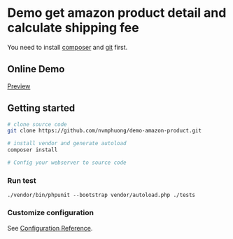# Demo get amazon product detail and calculate shipping fee

You need to install [composer](https://getcomposer.org/download/) and [git](https://git-scm.com/) first.
## Online Demo

[Preview](http://112.213.87.141)
## Getting started

```bash
# clone source code
git clone https://github.com/nvmphuong/demo-amazon-product.git

# install vendor and generate autoload
composer install

# Config your webserver to source code

```

### Run test
```
./vendor/bin/phpunit --bootstrap vendor/autoload.php ./tests
```

### Customize configuration
See [Configuration Reference](https://cli.vuejs.org/config/).
